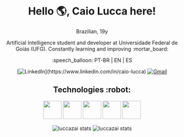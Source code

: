 <div align='center'>
  <h1>Hello 🌎, Caio Lucca here!</h1>
  <p>Brazilian, 19y</p>
  <p>Artificial Intelligence student and developer at Universidade Federal de Goiás (UFG). Constantly learning and improving :mortar_board:</p>
  <p> :speech_balloon: PT-BR | EN | ES </p>

[![LinkedIn](https://img.shields.io/badge/LinkedIn-0077B5?style=for-the-badge&logo=linkedin&logoColor=white")](https://www.linkedin.com/in/caio-lucca)
[![Gmail](https://img.shields.io/badge/Gmail-D14836?style=for-the-badge&logo=gmail&logoColor=white)](mailto:caiolucca.ti@gmail.com)
</div>

<div align='center'>
  <h2>Technologies :robot:</h2>
  <p align='center'>
    <a href="https://www.w3schools.com/html/" target="_blank"><img src="https://cdn.icon-icons.com/icons2/2107/PNG/512/file_type_html_icon_130541.png" style="width: 50px; height: 50px"></a>
    <a href="https://www.w3schools.com/css/" target="_blank"><img src="https://cdn.icon-icons.com/icons2/2107/PNG/512/file_type_css_icon_130661.png" style="width: 50px; height: 50px"></a>
    <a href="https://tailwindcss.com/" target="_blank"><img src="https://cdn.icon-icons.com/icons2/2107/PNG/512/file_type_tailwind_icon_130128.png" style="width: 50px; height: 50px"></a>
    <a href="https://www.javascript.com/" target="_blank"><img src="https://cdn.icon-icons.com/icons2/2415/PNG/512/javascript_original_logo_icon_146455.png" style="width: 50px; height: 50px"></a>
    <a href="https://vuejs.org/" target="_blank"><img src="https://cdn.icon-icons.com/icons2/2107/PNG/512/file_type_vue_icon_130078.png" style="width: 50px; height: 50px"></a>
  </p>
</div>

<div align='center'>
  <img src="https://github-readme-stats-ten-self.vercel.app/api?username=luccazai&count_private=true&show_icons=true&theme=dark" alt="luccazai stats"/>
  <img src="https://github-readme-stats-ten-self.vercel.app/api/top-langs/?username=luccazai&theme=dark&layout=compact&count_private=true&show_icons=true&include_all_commits=true" alt="luccazai stats"/>
</div>
